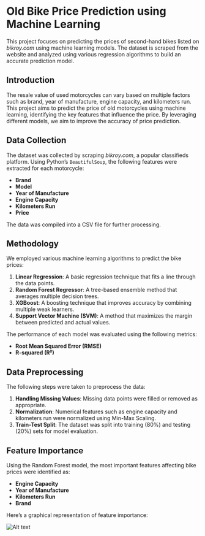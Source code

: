 # Old Bike Price Prediction using Machine Learning

This project focuses on predicting the prices of second-hand bikes listed on *bikroy.com* using machine learning models. The dataset is scraped from the website and analyzed using various regression algorithms to build an accurate prediction model.

## Introduction
The resale value of used motorcycles can vary based on multiple factors such as brand, year of manufacture, engine capacity, and kilometers run. This project aims to predict the price of old motorcycles using machine learning, identifying the key features that influence the price. By leveraging different models, we aim to improve the accuracy of price prediction.

## Data Collection
The dataset was collected by scraping *bikroy.com*, a popular classifieds platform. Using Python’s `BeautifulSoup`, the following features were extracted for each motorcycle:
- **Brand**
- **Model**
- **Year of Manufacture**
- **Engine Capacity**
- **Kilometers Run**
- **Price**

The data was compiled into a CSV file for further processing.

## Methodology
We employed various machine learning algorithms to predict the bike prices:
1. **Linear Regression**: A basic regression technique that fits a line through the data points.
2. **Random Forest Regressor**: A tree-based ensemble method that averages multiple decision trees.
3. **XGBoost**: A boosting technique that improves accuracy by combining multiple weak learners.
4. **Support Vector Machine (SVM)**: A method that maximizes the margin between predicted and actual values.

The performance of each model was evaluated using the following metrics:
- **Root Mean Squared Error (RMSE)**
- **R-squared (R²)**

## Data Preprocessing
The following steps were taken to preprocess the data:
1. **Handling Missing Values**: Missing data points were filled or removed as appropriate.
2. **Normalization**: Numerical features such as engine capacity and kilometers run were normalized using Min-Max Scaling.
3. **Train-Test Split**: The dataset was split into training (80%) and testing (20%) sets for model evaluation.

## Feature Importance
Using the Random Forest model, the most important features affecting bike prices were identified as:
- **Engine Capacity**
- **Year of Manufacture**
- **Kilometers Run**
- **Brand**

Here’s a graphical representation of feature importance:

![Alt text](../image/bike.png)
